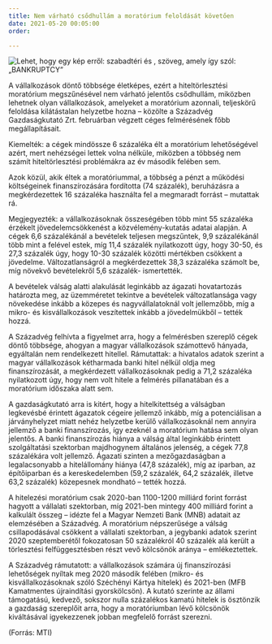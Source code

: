 ```yaml
---
title: Nem várható csődhullám a moratórium feloldását követően
date: 2021-05-20 00:05:00
order: 

---
```

![Lehet, hogy egy kép erről: szabadtéri és , szöveg, amely így szól: „BANKRUPTCY”](https://scontent-vie1-1.xx.fbcdn.net/v/t1.6435-9/191845844_1214862418946594_6498033382707739956_n.jpg?_nc_cat=103&ccb=1-3&_nc_sid=730e14&_nc_ohc=0fEqnCvzW7wAX_UM-XB&_nc_ht=scontent-vie1-1.xx&oh=c0436e3e7e7bf41370a077f8618d5061&oe=60D35EE6)

A vállalkozások döntő többsége életképes, ezért a hiteltörlesztési moratórium megszűnésével nem várható jelentős csődhullám, miközben lehetnek olyan vállalkozások, amelyeket a moratórium azonnali, teljeskörű feloldása kilátástalan helyzetbe hozna – közölte a Századvég Gazdaságkutató Zrt. februárban végzett céges felmérésének főbb megállapításait.

Kiemelték: a cégek mindössze 6 százaléka élt a moratórium lehetőségével azért, mert nehézségei lettek volna nélküle, miközben a többség nem számít hiteltörlesztési problémákra az év második felében sem.

Azok közül, akik éltek a moratóriummal, a többség a pénzt a működési költségeinek finanszírozására fordította (74 százalék), beruházásra a megkérdezettek 16 százaléka használta fel a megmaradt forrást – mutattak rá.

Megjegyezték: a vállalkozásoknak összeségében több mint 55 százaléka érzékelt jövedelemcsökkenést a közvélemény-kutatás adatai alapján. A cégek 6,6 százalékánál a bevételek teljesen megszűntek, 9,9 százalékánál több mint a felével estek, míg 11,4 százalék nyilatkozott úgy, hogy 30-50, és 27,3 százalék úgy, hogy 10-30 százalék közötti mértékben csökkent a jövedelme. Változatlanságról a megkérdezettek 38,3 százaléka számolt be, míg növekvő bevételekről 5,6 százalék- ismertették.

A bevételek válság alatti alakulását leginkább az ágazati hovatartozás határozta meg, az üzemméretet tekintve a bevételek változatlansága vagy növekedése inkább a közepes és nagyvállalatoknál volt jellemzőbb, míg a mikro- és kisvállalkozások veszítettek inkább a jövedelmükből – tették hozzá.

A Századvég felhívta a figyelmet arra, hogy a felmérésben szereplő cégek döntő többsége, ahogyan a magyar vállalkozások számottevő hányada, egyáltalán nem rendelkezett hitellel. Rámutattak: a hivatalos adatok szerint a magyar vállalkozások kétharmada banki hitel nélkül oldja meg finanszírozását, a megkérdezett vállalkozásoknak pedig a 71,2 százaléka nyilatkozott úgy, hogy nem volt hitele a felmérés pillanatában és a moratórium időszaka alatt sem.

A gazdaságkutató arra is kitért, hogy a hitelkitettség a válságban legkevésbé érintett ágazatok cégeire jellemző inkább, míg a potenciálisan a járványhelyzet miatt nehéz helyzetbe kerülő vállalkozásoknál nem annyira jellemző a banki finanszírozás, így ezeknél a moratórium hatása sem olyan jelentős. A banki finanszírozás hiánya a válság által leginkább érintett szolgáltatási szektorban majdhogynem általános jelenség, a cégek 77,8 százalékára volt jellemző. Ágazati szinten a mezőgazdaságban a legalacsonyabb a hitelállomány hiánya (47,8 százalék), míg az iparban, az építőiparban és a kereskedelemben (59,2 százalék, 64,2 százalék, illetve 63,2 százalék) közepesnek mondható – tették hozzá.

A hitelezési moratórium csak 2020-ban 1100-1200 milliárd forint forrást hagyott a vállalati szektorban, míg 2021-ben mintegy 400 milliárd forint a kalkulált összeg – idézte fel a Magyar Nemzeti Bank (MNB) adatait az elemzésében a Századvég. A moratórium népszerűsége a válság csillapodásával csökkent a vállalati szektorban, a jegybanki adatok szerint 2020 szeptemberétől fokozatosan 50 százalékról 40 százalék alá került a törlesztési felfüggesztésben részt vevő kölcsönök aránya – emlékeztettek.

A Századvég rámutatott: a vállalkozások számára új finanszírozási lehetőségek nyíltak meg 2020 második felében (mikro- és kisvállalkozásoknak szóló Széchényi Kártya hitelek) és 2021-ben (MFB Kamatmentes újraindítási gyorskölcsön). A kutató szerinte az állami támogatású, kedvező, sokszor nulla százalékos kamatú hitelek is ösztönzik a gazdaság szereplőit arra, hogy a moratóriumban lévő kölcsönök kiváltásával igyekezzenek jobban megfelelő forrást szerezni.

(Forrás: MTI)